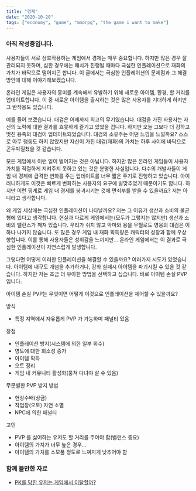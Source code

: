 ```yaml
---
title: "경제"
date: "2020-10-20"
tags: ["economy", "game", "mmorpg", "the game i want to make"]
---
```


### 아직 작성중입니다.

사용자들이 서로 상호작용하는 게임에서 경제는 매우 중요합니다. 하지만 많은 경우 잘 관리되지 못하며,
심한 경우에는 패치가 진행될 때마다 극심한 인플레이션으로 재화의 가치가 바닥으로 떨어지곤 합니다.
이 글에서는 극심한 인플레이션의 문제점과 그 해결방안에 대해 이야기해보겠습니다.

<!--more-->

온라인 게임은 사용자의 흥미를 계속해서 유발하기 위해 새로운 아이템, 환경, 할 거리를 업데이트합니다.
이 중 새로운 아이템을 출시하는 것은 많은 사용자를 기대하게 하지만 그 반작용도 있습니다.

예를 들어 보겠습니다. 대검은 어제까지 최고의 무기였습니다. 대검을 가진 사용자는 자신의 노력에 대한
결과를 흐뭇하게 즐기고 있었을 겁니다. 하지만 오늘 그보다 더 강하고 멋진 용족의 대검이 업데이트되었습니다.
대검의 소유주는 어떤 느낌을 느낄까요? 스스로 아무 행동도 하지 않았지만 자신이 가진 대검(재화)의 가치는
하루 사이에 바닥으로 곤두박질쳤을 것 같습니다.

모든 게임에서 이런 일이 벌어지는 것은 아닙니다. 하지만 많은 온라인 게임들이 사용자 가치를 적절하게 지켜주지
못하고 있는 것은 분명한 사실입니다. 다수의 개발사들이 게임 내 경제에 급격한 변화를 주는 업데이트를
너무 짧은 주기로 진행하고 있습니다. 아이러니하게도 이것은 빠르게 변화하는 사용자의 요구에 발맞추었기 때문이기도 합니다.
하지만 이런 핑계로 게임 내 경제를 붕괴시키는 것에 면죄부를 받을 수 있을까요? 저는 아니라고 생각합니다.

왜 게임 세상에는 극심한 인플레이션이 나타날까요? 저는 그 이유가 생산과 소비의 불균형에 있다고 생각합니다.
현실과 다르게 게임에서는(모두가 그렇지는 않지만) 생산과 소비의 밸런스가 깨져 있습니다. 우리가 쉬지 않고
악마와 용을 무찔로도 영웅의 대검은 이 하나 나가지 않습니다. 또 많은 경우 게임 내 재화 획득량은 캐릭터의 성장과 함께
우상향합니다. 이를 통해 사용자들은 성취감을 느끼지만... 온라인 게임에서는 이 결과로 극심한 인플레이션이 자연스럽게 발생합니다.

그렇다면 어떻게 이러한 인플레이션을 해결할 수 있을까요? 여러가지 시도가 있었습니다. 아이템에 내구도 개념을 추가하거나,
강화 실패시 아이템을 파괴시킬 수 있을 것 같습니다. 하지만 저는 조금 더 우아한 방법을 선택하고 싶습니다. 바로 아이템 손실 PVP입니다.

아이템 손실 PVP는 무엇이면 어떻게 이것으로 인플레이션을 제어할 수 있을까요?

방식
- 특정 지역에서 자유롭게 PVP 가 가능하며 패널티 있음

장점
- 인플레이션 방지(시스템에 의한 일부 회수)
- 영토에 대한 희소성 증가
- 아이템 획득
- 오토 정리
- 게임 내 커뮤니티 활성화(뭉쳐 다녀야 살 수 있음)

무문별한 PVP 방지 방법
- 현상수배(상금)
- 작업장(오토) 자연 소멸
- NPC에 의한 패널티

고민
- PVP 를 싫어하는 유저도 할 거리를 주어야 함(밸런스 중요)
- 아이템의 가치가 너무 높은 경우...
- 아이템의 가치를 소모품 정도로 느껴지게 낮추어야 함

### 함께 볼만한 자료

- [PK를 당한 유저는 게임에서 이탈할까?](https://blog.ncsoft.com/game-data-analytics-20200820/)
